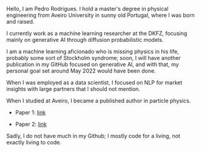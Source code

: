 Hello, I am Pedro Rodrigues. I hold a master's degree in physical engineering from Aveiro University in sunny old Portugal, where I was born and raised. 

I currently work as a machine learning researcher at the DKFZ, focusing mainly on generative AI through diffusion probabilistic models.  

I am a machine learning aficionado who is missing physics in his life, probably some sort of Stockholm syndrome; soon, I will have another publication in my GitHub focused on generative AI, and with that, my personal goal set around May 2022 would have been done.  

When I was employed as a data scientist, I focused on NLP for market insights with large partners that I should not mention. 

When I studied at Aveiro, I became a published author in particle physics.
  
 - Paper 1: [link](https://arxiv.org/abs/1912.11882) 

 - Paper 2: [link](https://arxiv.org/abs/2106.06425) 

Sadly, I do not have much in my Github; I mostly code for a living, not exactly living to code. 
